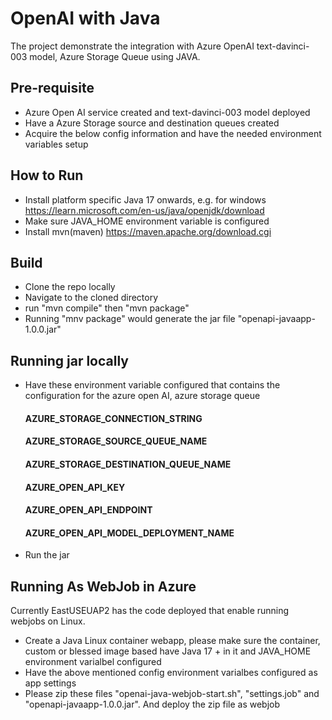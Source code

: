 # OpenAI with Java
The project demonstrate the integration with Azure OpenAI text-davinci-003 model, Azure Storage Queue using JAVA.
## Pre-requisite
- Azure Open AI service created and text-davinci-003 model deployed
- Have a Azure Storage source and destination queues created
- Acquire the below config information and have the needed environment variables setup

## How to Run
- Install platform specific Java 17 onwards, e.g. for windows https://learn.microsoft.com/en-us/java/openjdk/download
- Make sure JAVA_HOME environment variable is configured
- Install mvn(maven) https://maven.apache.org/download.cgi

## Build
- Clone the repo locally
- Navigate to the cloned directory
- run "mvn compile" then "mvn package"
- Running "mnv package" would generate the jar file "openapi-javaapp-1.0.0.jar"
## Running jar locally
- Have these environment variable configured that contains the configuration for the azure open AI, azure storage queue
  #### AZURE_STORAGE_CONNECTION_STRING  
  #### AZURE_STORAGE_SOURCE_QUEUE_NAME
  #### AZURE_STORAGE_DESTINATION_QUEUE_NAME
  #### AZURE_OPEN_API_KEY
  #### AZURE_OPEN_API_ENDPOINT
  #### AZURE_OPEN_API_MODEL_DEPLOYMENT_NAME

- Run the jar

## Running As WebJob in Azure
Currently EastUSEUAP2 has the code deployed that enable running webjobs on Linux. 
 - Create a Java Linux container webapp, please make sure the container, custom or blessed image based have Java 17 + in it and JAVA_HOME environment varialbel configured
 - Have the above mentioned config environment varialbes configured as app settings
 - Please zip these files "openai-java-webjob-start.sh", "settings.job" and "openapi-javaapp-1.0.0.jar". And deploy the zip file as webjob